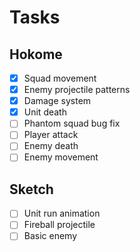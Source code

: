 # Tasks

## Hokome

- [x] Squad movement
- [x] Enemy projectile patterns
- [x] Damage system
- [x] Unit death
- [ ] Phantom squad bug fix
- [ ] Player attack
- [ ] Enemy death
- [ ] Enemy movement

## Sketch

- [ ] Unit run animation
- [ ] Fireball projectile
- [ ] Basic enemy
